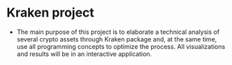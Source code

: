 # Kraken project
- The main purpose of this project is to elaborate a technical analysis of several crypto assets through Kraken package and, at the same time, use all programming concepts to optimize the process. All visualizations and results will be in an interactive application. 